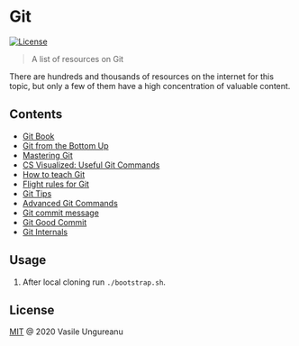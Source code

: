 # Git

<a href="https://github.com/VasileUngureanu/repository-template/blob/master/LICENSE"><img src="https://img.shields.io/badge/license-MIT-green.svg" alt="License"></a>

> A list of resources on Git

There are hundreds and thousands of resources on the internet for this topic, but only a few of them have a high concentration of valuable content.

## Contents

* [Git Book](https://git-scm.com/book/en/v2)
* [Git from the Bottom Up](https://jwiegley.github.io/git-from-the-bottom-up/)
* [Mastering Git](https://thoughtbot.com/upcase/mastering-git)
* [CS Visualized: Useful Git Commands](https://dev.to/lydiahallie/cs-visualized-useful-git-commands-37p1)
* [How to teach Git](https://rachelcarmena.github.io/2018/12/12/how-to-teach-git.html)
* [Flight rules for Git](https://github.com/k88hudson/git-flight-rules)
* [Git Tips](https://github.com/git-tips/tips)
* [Advanced Git Commands](https://thoughtworks-jumpstart.gitbook.io/book/developer-tools/git/advanced-git)
* [Git commit message](https://github.com/joelparkerhenderson/git_commit_message)
* [Git Good Commit](https://github.com/tommarshall/git-good-commit)
* [Git Internals](https://github.com/pluralsight/git-internals-pdf)

## Usage

1. After local cloning run `./bootstrap.sh`.

License
-------

[MIT](LICENSE) @ 2020 Vasile Ungureanu
